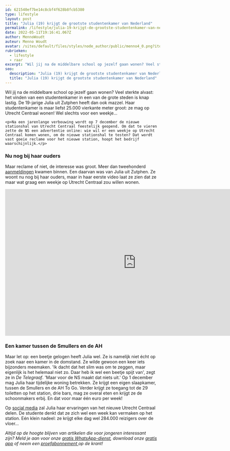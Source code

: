 ```yaml
---
id: 621540ef7be14c8cbf4f628b8fcb5380
type: lifestyle
layout: post
title: "Julia (19) krijgt de grootste studentenkamer van Nederland"
permalink: /lifestyle/julia-19-krijgt-de-grootste-studentenkamer-van-nederland/
date: 2022-05-11T19:16:41.067Z
author: MennoWoudt
auteur: Menno Woudt
avatar: /sites/default/files/styles/node_author/public/menno4_0.png?itok=5KD7Yfz3
rubrieken:
  - lifestyle
  - raar
excerpt: "Wil jij na de middelbare school op jezelf gaan wonen? Veel sterkte alvast: het vinden van een studentenkamer in een van de grote steden is knap lastig. De 19-jarige Julia uit Zutphen heeft dan ook mazzel. Haar studentenkamer is maar liefst 25.000 vierkante meter groot: ze mag op Utrecht Centraal wonen! Wel slechts voor een weekje...  "
seo:
  description: "Julia (19) krijgt de grootste studentenkamer van Nederland"
  title: "Julia (19) krijgt de grootste studentenkamer van Nederland"
---
```

Wil jij na de middelbare school op jezelf gaan wonen? Veel sterkte alvast: het vinden van een studentenkamer in een van de grote steden is knap lastig. De 19-jarige Julia uit Zutphen heeft dan ook mazzel. Haar studentenkamer is maar liefst 25.000 vierkante meter groot: ze mag op Utrecht Centraal wonen! Wel slechts voor een weekje...  

    <p>Na een jarenlange verbouwing wordt op 7 december de nieuwe stationshal van Utrecht Centraal feestelijk geopend. Om dat te vieren zette de NS een advertentie online: wie wil er een weekje op Utrecht Centraal komen wonen, om de nieuwe stationshal te testen? Dat wordt vast goeie reclame voor het nieuwe station, hoopt het bedrijf waarschijnlijk.</p>
<h3>Nu nog bij haar ouders</h3>
<p>Maar reclame of niet, de interesse was groot. Meer dan tweehonderd <a href="http://nieuws.ns.nl/ontmoet-julia-onze-bewoner-op-utrecht-centraal/" target="_blank">aanmeldingen</a> kwamen binnen. Een daarvan was van Julia uit Zutphen. Ze woont nu nog bij haar ouders, maar in haar eerste video laat ze zien dat ze maar wat graag een weekje op Utrecht Centraal zou willen wonen. </p>
<p><iframe allowfullscreen="" frameborder="0" height="478" src="https://www.youtube-nocookie.com/embed/gbmaSb_1zhw?rel=0" width="850"></iframe></p>
<h3>Een kamer tussen de Smullers en de AH</h3>
<p>Maar let op: een beetje gelogen heeft Julia wel. Ze is namelijk niet écht op zoek naar een kamer in de domstand. Ze wilde gewoon een keer iets bijzonders meemaken. 'Ik dacht dat het slim was om te zeggen, maar eigenlijk is het helemaal niet zo. Daar heb ik wel een beetje spijt van', zegt ze in <em>De Telegraaf</em>. 'Maar voor de NS maakt dat niets uit.' Op 1 december mag Julia haar tijdelijke woning betrekken. Ze krijgt een eigen slaapkamer, tussen de Smullers en de AH To Go. Verder krijgt ze toegang tot de 29 toiletten op het station, drie bars, mag ze overal eten en krijgt ze de schoonmakers erbij. En dat voor maar één euro per week! </p>
<p>Op <a href="https://www.youtube.com/channel/UCvKNzT6w-RQ2Z3cF-iGTCVQ" target="_blank">social media</a> zal Julia haar ervaringen van het nieuwe Utrecht Centraal delen. De studente denkt dat ze zich wel een week kan vermaken op het station. Eén klein nadeel: ze krijgt elke dag wel 284.000 reizigers over de vloer...</p>
<p><em>Altijd op de hoogte blijven van artikelen die voor jongeren interessant zijn? Meld je aan voor onze </em><a href="/whatsapp"><em>gratis WhatsApp-dienst</em></a><em>, download onze </em><a href="/app"><em>gratis app</em></a><em> of neem een </em><a href="https://abonneren.sevendays.nl/abonneren/abonnementen/ae/artikel"><em>proefabonnement </em></a><em>op de krant!</em></p>  
